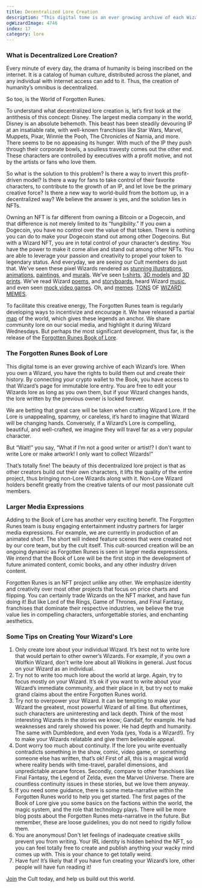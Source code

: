 ```yaml
---
title: Decentralized Lore Creation
description: "This digital tome is an ever growing archive of each Wizard’s lore. When you own a Wizard, you have the rights to build them out and create their history."
ogWizardImage: 4746
index: 17
category: lore
---
```


### **What is Decentralized Lore Creation?**

Every minute of every day, the drama of humanity is being inscribed on the internet. It is a catalog of human culture, distributed across the planet, and any individual with internet access can add to it. Thus, the creation of humanity’s omnibus is decentralized.

So too, is the World of Forgotten Runes.

To understand what decentralized lore creation is, let’s first look at the antithesis of this concept: Disney. The largest media company in the world, Disney is an absolute behemoth. This beast has been steadily devouring IP at an insatiable rate, with well-known franchises like Star Wars, Marvel, Muppets, Pixar, Winnie the Pooh, The Chronicles of Narnia, and more. There seems to be no appeasing its hunger. With much of the IP they push through their corporate bowls, a soulless travesty comes out the other end. These characters are controlled by executives with a profit motive, and not by the artists or fans who love them.

So what is the solution to this problem? Is there a way to invert this profit-driven model? Is there a way for fans to take control of their favorite characters, to contribute to the growth of an IP, and let love be the primary creative force? Is there a new way to world-build from the bottom up, in a decentralized way? We believe the answer is yes, and the solution lies in NFTs.

Owning an NFT is far different from owning a Bitcoin or a Dogecoin, and that difference is not merely limited to its “fungibility.” If you own a Dogecoin, you have no control over the value of that token. There is nothing you can do to make your Dogecoin stand out among other Dogecoins. But with a Wizard NFT, you are in total control of your character's destiny. You have the power to make it come alive and stand out among other NFTs. You are able to leverage your passion and creativity to propel your token to legendary status. And everyday, we are seeing our Cult members do just that. We’ve seen these pixel Wizards rendered as [stunning illustrations](https://opensea.io/assets/0x495f947276749ce646f68ac8c248420045cb7b5e/96577616716374093869564910580926487133870015185803080998328868080250039304193/), [animations](https://twitter.com/forgottenrunes/status/1440129105916170242), [paintings](https://twitter.com/MagusTumbaj/status/1428828506490822657), and [murals](https://twitter.com/dr_slurp_/status/1433594139405398018). We’ve seen [t-shirts](https://twitter.com/simoneconti_/status/1437868192668524549), [3D models](https://twitter.com/yebkamin/status/1420586426505129992) and [3D prints](https://twitter.com/tiki_teki/status/1448097970306568196). We’ve read Wizard [poems](https://twitter.com/tv3636/status/1422005523298222081), and [storyboards](https://twitter.com/forgottenrunes/status/1429813751922913280), heard Wizard [music](https://twitter.com/dr_slurp_/status/1448281692310016000), and even seen [mock video games](https://twitter.com/MagusWazir/status/1442183961279610883). Oh, and [memes](https://twitter.com/thetrellen/status/1444373244388200454). [TONS](https://twitter.com/forgottenrunes/status/1441517229720236032) OF [WIZARD](https://twitter.com/forgottenrunes/status/1437836919556116482) [MEMES](https://twitter.com/forgottenrunes/status/1435987077733048323).

To facilitate this creative energy, The Forgotten Runes team is regularly developing ways to incentivize and encourage it. We have released a partial [map](https://www.forgottenrunes.com/map) of the world, which gives these legends an anchor. We share community lore on our social media, and highlight it during Wizard Wednesdays. But perhaps the most significant development, thus far, is the release of the [Forgotten Runes Book of Lore](https://www.forgottenrunes.com/lore).

### **The Forgotten Runes Book of Lore**

This digital tome is an ever growing archive of each Wizard’s lore. When you own a Wizard, you have the rights to build them out and create their history. By connecting your crypto wallet to the Book, you have access to that Wizard’s page for immutable lore entry. You are free to edit your Wizards lore as long as you own them, but if your Wizard changes hands, the lore written by the previous owner is locked forever.

We are betting that great care will be taken when crafting Wizard Lore. If the Lore is unappealing, spammy, or careless, it’s hard to imagine that Wizard will be changing hands. Conversely, if a Wizard’s Lore is compelling, beautiful, and well-crafted, we imagine they will travel far as a very popular character.

But “Wait!” you say, “What if I’m not a good writer or artist!? I don't want to write Lore or make artwork! I only want to collect Wizards!”

That’s totally fine! The beauty of this decentralized lore project is that as other creators build out their own characters, it lifts the quality of the entire project, thus bringing non-Lore Wizards along with it. Non-Lore Wizard holders benefit greatly from the creative talents of our most passionate cult members.

### **Larger Media Expressions**

Adding to the Book of Lore has another very exciting benefit. The Forgotten Runes team is busy engaging entertainment industry partners for larger media expressions. For example, we are currently in production of an animated short. The short will indeed feature scenes that were created not by our core team, but by the cult itself. This cult-sourced creation will be an ongoing dynamic as Forgotten Runes is seen in larger media expressions. We intend that the Book of Lore will be the first stop in the development of future animated content, comic books, and any other industry driven content.

Forgotten Runes is an NFT project unlike any other. We emphasize identity and creativity over most other projects that focus on price charts and flipping. You can certainly trade Wizards on the NFT market, and have fun doing it! But like Lord of the Rings, Game of Thrones, and Final Fantasy, franchises that dominate their respective industries, we believe the true value lies in compelling characters, unforgettable stories, and enchanting aesthetics.

### **Some Tips on Creating Your Wizard's Lore**

1. Only create lore about your individual Wizard. It’s best not to write lore that would pertain to other owner’s Wizards. For example, if you own a Wolfkin Wizard, don't write lore about all Wolkins in general. Just focus on your Wizard as an individual.
2. Try not to write too much lore about the world at large. Again, try to focus mostly on your Wizard. It’s ok if you want to write about your Wizard’s immediate community, and their place in it, but try not to make grand claims about the entire Forgotten Runes world.
3. Try not to overpower your Wizard. It can be tempting to make your Wizard the greatest, most powerful Wizard of all time. But oftentimes, such characters are uninteresting and lack depth. Think of the most interesting Wizards in the stories we know; Gandalf, for example. He had weaknesses and rarely showed his power. He had depth and humanity. The same with Dumbledore, and even Yoda (yes, Yoda is a Wizard!). Try to make your Wizards relatable and give them believable appeal.
4. Dont worry too much about continuity. If the lore you write eventually contradicts something in the show, comic, video game, or something someone else has written, that’s ok! First of all, this is a magical world where reality bends with time-travel, parallel dimensions, and unpredictable arcane forces. Secondly, compare to other franchises like Final Fantasy, the Legend of Zelda, even the Marvel Universe. There are countless continuity issues in these stories, but we love them anyway.
5. If you need some guidance, there is some meta-narrative within the Forgotten Runes world to help you get started. The first pages of the Book of Lore give you some basics on the factions within the world, the magic system, and the role that technology plays. There will be more blog posts about the Forgotten Runes meta-narrative in the future. But remember, these are loose guidelines, you do not need to rigidly follow them.
6. You are anonymous! Don't let feelings of inadequate creative skills prevent you from writing. Your IRL identity is hidden behind the NFT, so you can feel totally free to create and publish anything your wacky mind comes up with. This is your chance to get totally weird.
7. Have fun! It’s likely that if you have fun creating your Wizard’s lore, other people will have fun reading it!

[Join](https://www.forgottenrunes.com/wtf) the Cult today, and help us build out this world.
